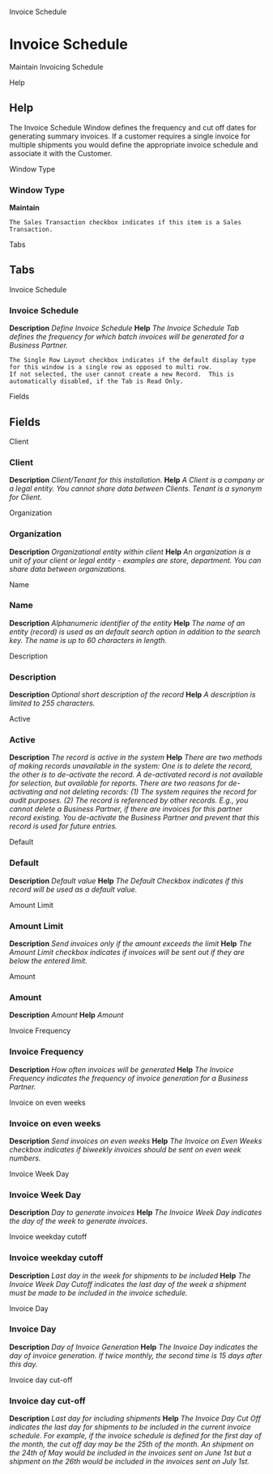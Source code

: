 
Invoice Schedule
# Invoice Schedule


Maintain Invoicing Schedule

Help
## Help

The Invoice Schedule Window defines the frequency and cut off dates for generating summary invoices.  If a customer requires a single invoice for multiple shipments you would define the appropriate invoice schedule and associate it with the Customer.

Window Type
### Window Type

**Maintain**

```
The Sales Transaction checkbox indicates if this item is a Sales Transaction.
```

Tabs
## Tabs


Invoice Schedule
### Invoice Schedule

**Description**
 *Define Invoice Schedule*
**Help**
 *The Invoice Schedule Tab defines the frequency for which batch invoices will be generated for a Business Partner.*

```
The Single Row Layout checkbox indicates if the default display type for this window is a single row as opposed to multi row.
If not selected, the user cannot create a new Record.  This is automatically disabled, if the Tab is Read Only.
```
Fields
## Fields


Client
### Client

**Description**
 *Client/Tenant for this installation.*
**Help**
 *A Client is a company or a legal entity. You cannot share data between Clients. Tenant is a synonym for Client.*

Organization
### Organization

**Description**
 *Organizational entity within client*
**Help**
 *An organization is a unit of your client or legal entity - examples are store, department. You can share data between organizations.*

Name
### Name

**Description**
 *Alphanumeric identifier of the entity*
**Help**
 *The name of an entity (record) is used as an default search option in addition to the search key. The name is up to 60 characters in length.*

Description
### Description

**Description**
 *Optional short description of the record*
**Help**
 *A description is limited to 255 characters.*

Active
### Active

**Description**
 *The record is active in the system*
**Help**
 *There are two methods of making records unavailable in the system: One is to delete the record, the other is to de-activate the record. A de-activated record is not available for selection, but available for reports.
There are two reasons for de-activating and not deleting records:
(1) The system requires the record for audit purposes.
(2) The record is referenced by other records. E.g., you cannot delete a Business Partner, if there are invoices for this partner record existing. You de-activate the Business Partner and prevent that this record is used for future entries.*

Default
### Default

**Description**
 *Default value*
**Help**
 *The Default Checkbox indicates if this record will be used as a default value.*

Amount Limit
### Amount Limit

**Description**
 *Send invoices only if the amount exceeds the limit*
**Help**
 *The Amount Limit checkbox indicates if invoices will be sent out if they are below the entered limit.*

Amount
### Amount

**Description**
 *Amount*
**Help**
 *Amount*

Invoice Frequency
### Invoice Frequency

**Description**
 *How often invoices will be generated*
**Help**
 *The Invoice Frequency indicates the frequency of invoice generation for a Business Partner.*

Invoice on even weeks
### Invoice on even weeks

**Description**
 *Send invoices on even weeks*
**Help**
 *The Invoice on Even Weeks checkbox indicates if biweekly invoices should be sent on even week numbers.*

Invoice Week Day
### Invoice Week Day

**Description**
 *Day to generate invoices*
**Help**
 *The Invoice Week Day indicates the day of the week to generate invoices.*

Invoice weekday cutoff
### Invoice weekday cutoff

**Description**
 *Last day in the week for shipments to be included*
**Help**
 *The Invoice Week Day Cutoff indicates the last day of the week a shipment must be made to be included in the invoice schedule.*

Invoice Day
### Invoice Day

**Description**
 *Day of Invoice Generation*
**Help**
 *The Invoice Day indicates the day of invoice generation.  If twice monthly, the second time is 15 days after this day.*

Invoice day cut-off
### Invoice day cut-off

**Description**
 *Last day for including shipments*
**Help**
 *The Invoice Day Cut Off indicates the last day for shipments to be included in the current invoice schedule.  For example, if the invoice schedule is defined for the first day of the month, the cut off day may be the 25th of the month.  An shipment on the 24th of May would be included in the invoices sent on June 1st but a shipment on the 26th would be included in the invoices sent on July 1st.*
